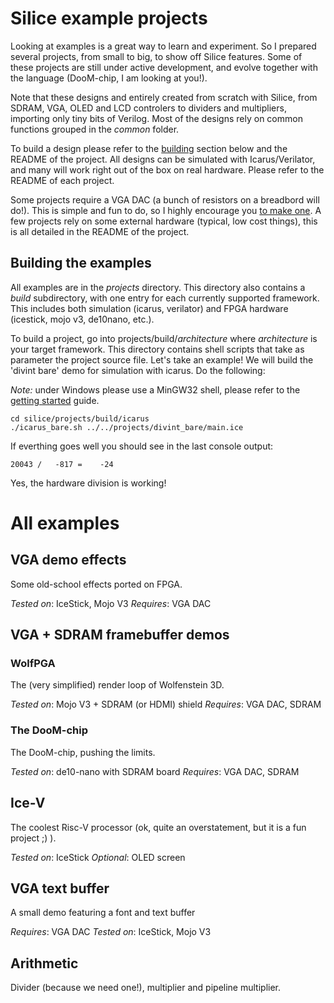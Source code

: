 
# Silice example projects

Looking at examples is a great way to learn and experiment. So I prepared several projects, from small to big, to show off Silice features. Some of these projects are still under active development, and evolve together with the language (DooM-chip, I am looking at you!). 

Note that these designs and entirely created from scratch with Silice, from SDRAM, VGA, OLED and LCD controlers to dividers and multipliers, importing only tiny bits of Verilog. Most of the designs rely on common functions grouped in the *common* folder.

To build a design please refer to the [building](#building-a-project) section below and the README of the project.
All designs can be simulated with Icarus/Verilator, and many will work right out of the box on real hardware. Please refer
to the README of each project.

Some projects require a VGA DAC (a bunch of resistors on a breadbord will do!). This is simple and fun to do, so I highly encourage you [to make one](DIYVGA.md).
A few projects rely on some external hardware (typical, low cost things), this is all detailed in the README of the project.

## Building the examples

All examples are in the *projects* directory. This directory also contains a *build* subdirectory, with one entry for each currently supported framework. This includes both simulation (icarus, verilator) and FPGA hardware (icestick, mojo v3, de10nano, etc.).

To build a project, go into projects/build/*architecture* where *architecture* is your target framework. This directory contains shell scripts that take as parameter the project source file. Let's take an example! We will build the 'divint bare' demo for simulation with icarus. Do the following:

*Note:* under Windows please use a MinGW32 shell, please refer to the [getting started](GetStarted.md) guide.

```
cd silice/projects/build/icarus
./icarus_bare.sh ../../projects/divint_bare/main.ice
```
If everthing goes well you should see in the last console output:
```
20043 /   -817 =    -24
```
Yes, the hardware division is working!

# All examples

## VGA demo effects

Some old-school effects ported on FPGA.

*Tested on*: IceStick, Mojo V3
*Requires*: VGA DAC

## VGA + SDRAM framebuffer demos

### WolfPGA

The (very simplified) render loop of Wolfenstein 3D.

*Tested on*: Mojo V3 + SDRAM (or HDMI) shield
*Requires*: VGA DAC, SDRAM

### The DooM-chip

The DooM-chip, pushing the limits.

*Tested on*: de10-nano with SDRAM board
*Requires*: VGA DAC, SDRAM

## Ice-V

The coolest Risc-V processor (ok, quite an overstatement, but it is a fun project ;) ).

*Tested on*: IceStick
*Optional*: OLED screen

## VGA text buffer

A small demo featuring a font and text buffer

*Requires*: VGA DAC
*Tested on*: IceStick, Mojo V3

## Arithmetic

Divider (because we need one!), multiplier and pipeline multiplier.
